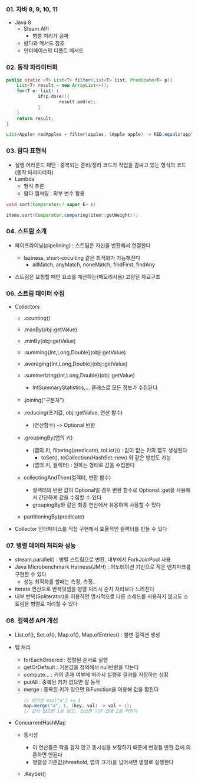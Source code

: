 ### 01. 자바 8, 9, 10, 11
- Java 8
	- Steam API
		- 병렬 처리가 공짜
	- 람다와 메서드 참조
	- 인터페이스의 디폴트 메서드

### 02. 동작 파라미터화
```java
public static <T> List<T> filter(List<T> list, Predicate<T> p){
	List<T> result = new ArrayList<>();
	for(T e: list) {
			if(p.do(e)){
					result.add(e);
			}
	}
	return result;
}

List<Apple> redApples = filter(apples, (Apple apple) -> RED.equals(apple.getColor()));
```

### 03. 람다 표현식
- 실행 어라운드 패턴 : 중복되는 준비/정리 코드가 작업을 감싸고 있는 형식의 코드(동작 파라미터화)
- Lambda
	- 형식 추론
	- 람다 캡쳐링 : 외부 변수 활용

```java
void sort(Comparator<? super E> c)

items.sort(Comparator.comparing(item::getWeight));
```

### 04. 스트림 소개
- 파이프라이닝(pipelining) : 스트림은 자신을 반환해서 연결한다
    - laziness, short-circuiting 같은 최적화가 가능해진다
		- allMatch, anyMatch, noneMatch, findFirst, findAny

- 스트림은 요청할 때만 요소를 계산하는(메모리사용) 고정된 자료구조

### 06. 스트림 데이터 수집
- Collectors
    - .counting()
    - .maxBy(obj::getValue)
    - .minBy(obj::getValue)
    - .summing{Int,Long,Double}(obj::getValue)
    - .averaging{Int,Long,Double}(obj::getValue)
    - .summerizing{Int,Long,Double}(obj::getValue)
        - IntSummaryStatistics,... 클래스로 모든 정보가 수집된다

    - .joining("구분자")
    - .reducing(초기값, obj::getValue, 연산 함수)
        - (연산함수) -> Optional 반환

    - .groupingBy(맵의 키)
        - (맵의 키, filtering(predicate), toList()) : 값이 없는 키의 맵도 생성된다
            - toSet(), toCollection(HashSet::new) 와 같은 방법도 가능
        - (맵의 키, 컬렉터) : 원하는 형태로 값을 수집한다

    - collectingAndThen(컬렉터, 변환 함수)
        - 컬렉터의 반환 값이 Optional일 경우 변환 함수로 Optional::get을 사용해서 간단하게 값을 수집할 수 있다
        - groupingBy와 같은 최종 연산에서 유용하게 사용할 수 있다

    - partitioningBy(predicate)

- Collector 인터페이스를 직접 구현해서 효율적인 컬렉터를 만들 수 있다

### 07. 병렬 데이터 처리와 성능
- stream.parallel() : 병렬 스트림으로 변환, 내부에서 ForkJoinPool 사용
- Java Microbenchmark Harness(JMH) : 어노테이션 기반으로 작은 벤치마크를 구현할 수 있다
    - 성능 최적화를 할때는 측정, 측정..
- iterate 연산으로 반복덧셈을 병렬 처리시 순차 처리보다 느려진다
- 내부 반복(Spliterator)을 이용하면 명시적으로 다른 스레드를 사용하지 않고도 스트림을 병렬로 처리할 수 있다

### 08. 컬렉션 API 개선
- List.of(), Set.of(), Map.of(), Map.ofEntries() : 불변 컬렉션 생성

- 맵 처리
	- forEachOrdered : 정렬된 순서로 실행
    - getOrDefault : 기본값을 정의해서 null반환을 막는다
    - compute... : 키의 존재 여부에 따라서 실행후 결과를 저장하는 상황
	- putAll : 중복된 키가 없으면 잘 동작
	- merge : 중복된 키가 있으면 BiFunction을 이용해 값을 합친다
        ```java
        // 파이썬 map["a"] += 1
        map.merge("a", 1, (key, val) -> val + 1);
        // 값이 없으면 1을 넣고, 있으면 기존 값에 1을 더한다
        ```

- ConcurrentHashMap
	- 동시성 
		- 이 연산들은 락을 걸지 않고 동시성을 보장하기 때문에 변경될 만한 값에 의존하면 안된다
		- 병렬성 기준값(threshold, 맵의 크기)을 넘어서면 병렬로 실행한다

    - .KeySet()




